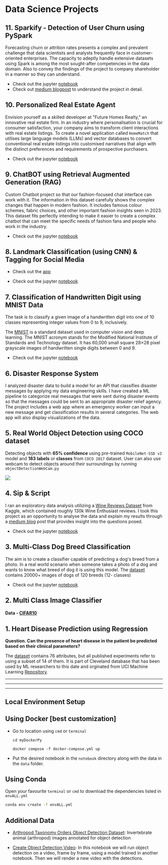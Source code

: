 # Data Science Projects

## 11. Sparkify - Detection of User Churn using PySpark

Forecasting churn or attrition rates presents a complex and prevalent challenge that data scientists and analysts frequently face in customer-oriented enterprises.
The capacity to adeptly handle extensive datasets using Spark is among the most sought-after competencies in the data domain.
Also to convey the findings of the project to company shareholder in a manner so they can understand.

- Check out the jupyter [notebook](https://github.com/aghoshpro/myProjects/tree/main/Data-Scientist-Nanodegree/Project%204%20-%20Sparkify)
- Check out [medium blogpost](https://medium.com/@aghoshpro/beat-the-churn-how-were-using-pyspark-ml-to-keep-the-music-streaming-2b202dca6aaa) to understand the project in detail.

## 10. Personalized Real Estate Agent

Envision yourself as a skilled developer at "Future Homes Realty," an innovative real estate firm. In an industry where personalisation is crucial for consumer satisfaction,
your company aims to transform client interactions with real estate listings. To create a novel application called `HomeMatch` that utilises large language models (LLMs) and vector databases to
convert conventional real estate listings into customised narratives that align with the distinct preferences and requirements of prospective purchasers.

- Check out the jupyter [notebook](https://github.com/aghoshpro/myProjects/blob/main/GenAI/Project%204%20-%20Real%20Estate%20Agent/HomeMatch.ipynb)

## 9. ChatBOT using Retrieval Augmented Generation (RAG)

Custom Chatbot project so that our fashion-focused chat interface can work with it. The information in this dataset carefully shows the complex changes that happen in modern fashion. It includes famous colour schemes, fabric choices, and other important fashion insights seen in 2023. This dataset fits perfectly intending to make it easier to create a complex chatbot that can meet the specific needs of fashion fans and people who work in the industry.

- Check out the jupyter [notebook](https://github.com/aghoshpro/myProjects/blob/main/GenAI/Project%202%20-%20RAG%20ChatBOT/project.ipynb)

## 8. Landmark Classification (using CNN) & Tagging for Social Media

- Check out the [app](https://github.com/aghoshpro/myProjects/tree/main/Deep-Learning-NanoDegree/Project%2002%20-%20Landmark%20Classification%20%26%20Tagging%20for%20Social%20Media#landmark-classification)

- Check out the jupyter [notebook](https://github.com/aghoshpro/myProjects/tree/main/Deep-Learning-NanoDegree/Project%2002%20-%20Landmark%20Classification%20%26%20Tagging%20for%20Social%20Media#landmark-classification)

## 7. Classification of Handwritten Digit using MNIST Data

The task is to classify a given image of a handwritten digit into one of 10 classes representing integer values from 0 to 9, inclusively.

The [MNIST](https://en.wikipedia.org/wiki/MNIST_database) is a standard dataset used in computer vision and deep learning. The MNIST acronym stands for the Modified National Institute of Standards and Technology dataset. It has 60,000 small square 28×28 pixel grayscale images of handwritten single digits between 0 and 9.

- Check out the jupyter [notebook](https://github.com/aghoshpro/myProjects/blob/main/Deep-Learning-NanoDegree/Project%2001%20-%20MNIST%20Handwritten%20Digits%20Classifier%20with%20PyTorch/MNIST_Handwritten_Digits-STARTER.ipynb)

## 6. Disaster Response System

I analyzed disaster data to build a model for an API that classifies disaster messages by applying my data engineering skills. I have created a ML pipeline to categorize real messages that were sent during disaster events so that the messages could be sent to an appropriate disaster relief agency. The project includes a web app where an emergency worker can input a new message and get classification results in several categories. The web app will also display visualizations of the data.

## 5. Real World Object Detection using COCO dataset

Detecting objects with **65% confidence** using pre-trained `MobileNet-SSD v3` model and **183 labels** or **classes** from `COCO 2017` dataset. User can also use webcam to detect objects around their surroundings by running `objectDetectionWebCam.py`

<img src="./Object Detection CV/FIFA.gif">

## 4. Sip & Script

I ran an exploratory data analysis utilizing a [Wine Reviews Dataset](https://www.kaggle.com/datasets/zynicide/wine-reviews) from Kaggle, which contained roughly 130k Wine Enthusiast reviews. I took this project as an opportunity to analyse the data and explain my results through a [medium blog](https://medium.com/@aghoshpro/sip-script-a-data-driven-journey-through-the-world-of-wine-d9d05d6dcf4e) post that provides insight into the questions posed.

- Check out the jupyter [notebook](https://github.com/aghoshpro/myProjects/blob/main/Data-Scientist-Nanodegree/Project%201%20-%20WineTestingBlog/Sip%20%26%20Script.ipynb)

## 3. Multi-Class Dog Breed Classification

The aim is to create a classifier capable of predicting a dog's breed from a photo.
In a real world scenario when someone takes a photo of a dog and wants to know what breed of dog it is using this model.
The [dataset](https://www.kaggle.com/c/dog-breed-identification) contains 20000+ images of dogs of 120 breeds (12- classes)

- Check out the jupyter [notebook](https://colab.research.google.com/drive/1WdmR5UmvmP3QMo9WyuSXOQLqC0MHSuzJ)

## 2. Multi Class Image Classifier

#### Data - [CIFAR10](https://pytorch.org/tutorials/beginner/blitz/cifar10_tutorial.html)

## 1. Heart Disease Prediction using Regression

**Question. Can the presence of heart disease in the patient be predicted based on their clinical parameters?**

The [dataset](https://www.kaggle.com/datasets/rashikrahmanpritom/heart-attack-analysis-prediction-dataset) contains 76 attributes, but all published experiments refer to using a subset of 14 of them. It is part of Cleveland database that has been used by ML researchers to this date and orginated from UCI Machine Learning [Repository](https://archive.ics.uci.edu/dataset/45/heart+disease).

---

---

---

## Local Environment Setup

## Using Docker [best customization]

- Go to location using `cmd` or `terminal`

  ```
  cd myDockerPy
  ```

  ```
  docker compose -f docker-compose.yml up
  ```

- Put the desired notebook in the `notebook` directory along with the data in the `data` folder.

## Using Conda

Open your favourite `terminal` or `cmd` to download the dependencies listed in `envALL.yml`

```sh
conda env create -f envALL.yml
```

<!--
## Pytorch Installation (with GPU)

### 0. Guide to local setup using GPU: https://pytorch.org/get-started/locally/

### 1. Nvidia CUDA Toolkit Setup

#### 1.1 Open `cmd` to check if the machine has a GPU-CUDA access

```sh
C:\>nvcc --version
nvcc: NVIDIA (R) Cuda compiler driver
Copyright (c) 2005-2022 NVIDIA Corporation
Built on Tue_May__3_19:00:59_Pacific_Daylight_Time_2022
Cuda compilation tools, release 11.7, V11.7.64
Build cuda_11.7.r11.7/compiler.31294372_0
```

#### 1.2. Else follow the following steps

- Go to [Cuda Toolkit](https://developer.nvidia.com/cuda-toolkit-archive) and download the toolkit version (11.7) supported by Pytorch.

- Install the Cuda Toolkit and after installation run the following `nvcc --version` in CMD to check CUDA version.

### 2. Installing PyTorch

#### 2.1. Create a virtul environment in local drive

```sh
(base) D:\workspace_Data_Science>conda create -n env_torch
```

```sh
(base) D:\workspace_Data_Science>conda activate env_torch
```

#### 2.2 Install PyTorch according to [Guide](https://pytorch.org/get-started/locally/)

```sh
(env_torch) D:\workspace_Data_Science>conda install pytorch torchvision torchaudio pytorch-cuda=11.7 -c pytorch -c nvidia
```

```sh
## Package Plan ##

  environment location: C:\Anaconda_2021\envs\env_torch

  added / updated specs:
    - pytorch
    - pytorch-cuda=11.7
    - torchaudio
    - torchvision


The following packages will be downloaded:

    package                    |            build
    ---------------------------|-----------------
    brotlipy-0.7.0             |py310h2bbff1b_1002         335 KB
    ca-certificates-2023.01.10 |       haa95532_0         121 KB
    certifi-2022.12.7          |  py310haa95532_0         149 KB
    cffi-1.15.1                |  py310h2bbff1b_3         239 KB
    cryptography-39.0.1        |  py310h21b164f_0         1.0 MB
    cuda-demo-suite-12.1.55    |                0         4.7 MB  nvidia
    cuda-documentation-12.1.55 |                0          89 KB  nvidia
    cuda-nsight-compute-12.1.0 |                0           1 KB  nvidia
    cuda-nvdisasm-12.1.55      |                0        48.0 MB  nvidia
    cuda-nvprof-12.1.55        |                0         1.6 MB  nvidia
    cuda-nvvp-12.1.55          |                0       113.6 MB  nvidia
    cuda-sanitizer-api-12.1.55 |                0        12.9 MB  nvidia
    giflib-5.2.1               |       h8cc25b3_3          88 KB
    idna-3.4                   |  py310haa95532_0          97 KB
    jpeg-9e                    |       h2bbff1b_1         320 KB
    libcurand-10.3.2.56        |                0           3 KB  nvidia
    libcurand-dev-10.3.2.56    |                0        50.0 MB  nvidia
    .
    .
    . and many more
```

#### 2.3 Check if pytorch installed successfully ???

```sh
(env_torch) D:\workspace_Data_Science>python
Python 3.10.9 | packaged by Anaconda, Inc. | (main, Mar  8 2023, 10:42:25) [MSC v.1916 64 bit (AMD64)] on win32
Type "help", "copyright", "credits" or "license" for more information.
>>> import torch
>>>
>>>
>>> print(torch.rand(2,4))
tensor([[0.1220, 0.2692, 0.8196, 0.2800],
        [0.3619, 0.8364, 0.9870, 0.7860]])
>>> torch.cuda.is_available()
True
>>> torch.cuda.device_count()
1
>>> torch.cuda.get_device_name()
'NVIDIA GeForce RTX 2060'
```

#### 2.5 Install required pkgs

```
(env_torch) D:\workspace_Data_Science>conda install pandas matplotlib seaborn scikit-learn
``` -->

## Additional Data

- [Arthropod Taxonomy Orders Object Detection Dataset](https://www.kaggle.com/datasets/mistag/arthropod-taxonomy-orders-object-detection-dataset): Invertebrate animal (arthropod) images annotated for object detection

- [Create Object Detection Video](https://www.kaggle.com/code/mistag/create-object-detection-video): In this notebook we will run object detection on a video, frame by frame, using a model trained in another notebook. Then we will render a new video with the detections.

